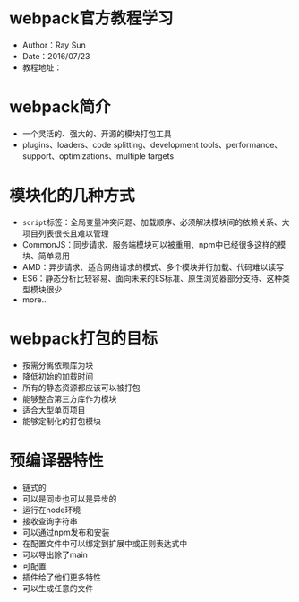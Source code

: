 # webpack官方教程学习
* Author：Ray Sun
* Date：2016/07/23
* 教程地址：

# webpack简介
* 一个灵活的、强大的、开源的模块打包工具
* plugins、loaders、code splitting、development tools、performance、support、optimizations、multiple targets

# 模块化的几种方式
* `script`标签：全局变量冲突问题、加载顺序、必须解决模块间的依赖关系、大项目列表很长且难以管理
* CommonJS：同步请求、服务端模块可以被重用、npm中已经很多这样的模块、简单易用
* AMD：异步请求、适合网络请求的模式、多个模块并行加载、代码难以读写
* ES6：静态分析比较容易、面向未来的ES标准、原生浏览器部分支持、这种类型模块很少
* more..

# webpack打包的目标
* 按需分离依赖库为块
* 降低初始的加载时间
* 所有的静态资源都应该可以被打包
* 能够整合第三方库作为模块
* 适合大型单页项目
* 能够定制化的打包模块

# 预编译器特性
* 链式的
* 可以是同步也可以是异步的
* 运行在node环境
* 接收查询字符串
* 可以通过npm发布和安装
* 在配置文件中可以绑定到扩展中或正则表达式中
* 可以导出除了main
* 可配置
* 插件给了他们更多特性
* 可以生成任意的文件
